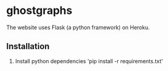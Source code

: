 # ghostgraphs
The website uses Flask (a python framework) on Heroku.

## Installation
1. Install python dependencies
'pip install -r requirements.txt'
